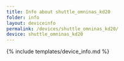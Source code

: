 ```yaml
---
title: Info about shuttle_omninas_kd20
folder: info
layout: deviceinfo
permalink: /devices/shuttle_omninas_kd20/
device: shuttle_omninas_kd20
---
```

{% include templates/device_info.md %}
